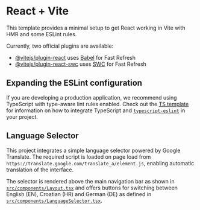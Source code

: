# React + Vite

This template provides a minimal setup to get React working in Vite with HMR and some ESLint rules.

Currently, two official plugins are available:

- [@vitejs/plugin-react](https://github.com/vitejs/vite-plugin-react/blob/main/packages/plugin-react) uses [Babel](https://babeljs.io/) for Fast Refresh
- [@vitejs/plugin-react-swc](https://github.com/vitejs/vite-plugin-react/blob/main/packages/plugin-react-swc) uses [SWC](https://swc.rs/) for Fast Refresh

## Expanding the ESLint configuration

If you are developing a production application, we recommend using TypeScript with type-aware lint rules enabled. Check out the [TS template](https://github.com/vitejs/vite/tree/main/packages/create-vite/template-react-ts) for information on how to integrate TypeScript and [`typescript-eslint`](https://typescript-eslint.io) in your project.

## Language Selector

This project integrates a simple language selector powered by Google Translate. The required script is loaded on page load from `https://translate.google.com/translate_a/element.js`, enabling automatic translation of the interface.

The selector is rendered above the main navigation bar as shown in [`src/components/Layout.tsx`](src/components/Layout.tsx) and offers buttons for switching between English (EN), Croatian (HR) and German (DE) as defined in [`src/components/LanguageSelector.tsx`](src/components/LanguageSelector.tsx).

